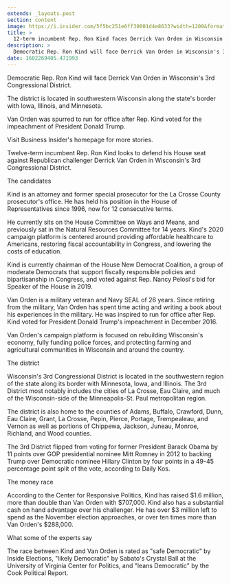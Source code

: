 ```yaml
--- 
extends: _layouts.post 
section: content 
image: https://i.insider.com/5f5bc251e6ff30001d4e8633?width=1200&format=jpeg 
title: > 
  12-term incumbent Rep. Ron Kind faces Derrick Van Orden in Wisconsin's 3rd Congressional District 
description: > 
  Democratic Rep. Ron Kind will face Derrick Van Orden in Wisconsin's 3rd Congressional District.Van Orden was spurred to run for office after Rep. Kind voted for the impeachment of President Donald Trump.Twelve-term incumbent Rep. Ron Kind looks to defend his House seat against Republican challenger Derrick Van Orden in Wisconsin's 3rd Congressional District.Since retiring from the military, Van Orden has spent time acting and writing a book about his experiences in the military.He was inspired to run for office after Rep. Kind voted for President Donald Trump's impeachment in December 2016. 
date: 1602269405.471993 
--- 
```

Democratic Rep. Ron Kind will face Derrick Van Orden in Wisconsin's 3rd Congressional District.

The district is located in southwestern Wisconsin along the state's border with Iowa, Illinois, and Minnesota.

Van Orden was spurred to run for office after Rep. Kind voted for the impeachment of President Donald Trump.

Visit Business Insider's homepage for more stories.

Twelve-term incumbent Rep. Ron Kind looks to defend his House seat against Republican challenger Derrick Van Orden in Wisconsin's 3rd Congressional District.

The candidates

Kind is an attorney and former special prosecutor for the La Crosse County prosecutor's office. He has held his position in the House of Representatives since 1996, now for 12 consecutive terms.

He currently sits on the House Committee on Ways and Means, and previously sat in the Natural Resources Committee for 14 years. Kind's 2020 campaign platform is centered around providing affordable healthcare to Americans, restoring fiscal accountability in Congress, and lowering the costs of education.

Kind is currently chairman of the House New Democrat Coalition, a group of moderate Democrats that support fiscally responsible policies and bipartisanship in Congress, and voted against Rep. Nancy Pelosi's bid for Speaker of the House in 2019.

Van Orden is a military veteran and Navy SEAL of 26 years. Since retiring from the military, Van Orden has spent time acting and writing a book about his experiences in the military. He was inspired to run for office after Rep. Kind voted for President Donald Trump's impeachment in December 2016.

Van Orden's campaign platform is focused on rebuilding Wisconsin's economy, fully funding police forces, and protecting farming and agricultural communities in Wisconsin and around the country.

The district

Wisconsin's 3rd Congressional District is located in the southwestern region of the state along its border with Minnesota, Iowa, and Illinois. The 3rd District most notably includes the cities of La Crosse, Eau Claire, and much of the Wisconsin-side of the Minneapolis-St. Paul metropolitan region.

The district is also home to the counties of Adams, Buffalo, Crawford, Dunn, Eau Claire, Grant, La Crosse, Pepin, Pierce, Portage, Trempealeau, and Vernon as well as portions of Chippewa, Jackson, Juneau, Monroe, Richland, and Wood counties.

The 3rd District flipped from voting for former President Barack Obama by 11 points over GOP presidential nominee Mitt Romney in 2012 to backing Trump over Democratic nominee Hillary Clinton by four points in a 49-45 percentage point split of the vote, according to Daily Kos.

The money race

According to the Center for Responsive Politics, Kind has raised $1.6 million, more than double than Van Orden with $707,000. Kind also has a substantial cash on hand advantage over his challenger. He has over $3 million left to spend as the November election approaches, or over ten times more than Van Orden's $288,000.

What some of the experts say

The race between Kind and Van Orden is rated as "safe Democratic" by Inside Elections, "likely Democratic" by Sabato's Crystal Ball at the University of Virginia Center for Politics, and "leans Democratic" by the Cook Political Report.